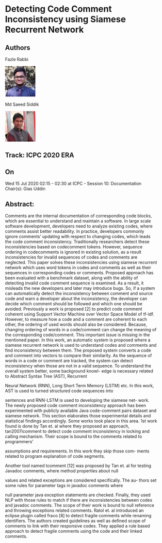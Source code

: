  # Detecting Code Comment Inconsistency using Siamese Recurrent Network


 ## Authors

 Fazle Rabbi

 ![Authors Avatar](./image1.jpg)

  Md Saeed Siddik

![Authors Avatar](./image2.jpg)


 ## Track:  ICPC 2020 ERA


## On
Wed 15 Jul 2020 02:15 - 02:30 at ICPC - Session 10: Documentation Chair(s): Gias Uddin


## Abstract:

Comments are the internal documentation of corresponding code blocks, which are essential to understand and maintain a software. In large scale software development, developers need to analyze existing codes, where comments assist better readability. In practice, developers commonly ignore comments’ updating with respect to changing codes, which leads the code comment inconsistency. Traditionally researchers detect these inconsistencies based on codecomment tokens. However, sequence ordering in codecomments is ignored in existing solution, as a result inconsistencies for invalid sequences of codes and comments are neglected. This paper solves these inconsistencies using siamese recurrent network which uses word tokens in codes and comments as well as their sequences in corresponding codes or comments. Proposed approach has been evaluated with a benchmark dataset, along with the ability of detecting invalid code comment sequence is examined.
As a result, it misleads the new developers and later may introduce
bugs. So, if a system can automatically detect the inconsistency
between comment and source code and warn a developer about the
inconsistency, the developer can decide which comment should be
followed and which one should be avoided.
Previously a work is proposed [2] to predict code comment
coherent using Support Vector Machine over Vector Space Model of
tf-idf. However, to measure how a code and a comment are coherent
to each other, the ordering of used words should also be considered.
Because, changing ordering of words in a code/comment can change
the meaning of the corresponding code/comment. This important
issue is missing in the mentioned paper.
In this work, an automatic system is proposed where a siamese
recurrent network is used to understand codes and comments and
find inconsistency between them. The proposed system converts a
code and comment into vectors to compare their similarity. As the
sequence of words in a code or comment are tracked, the system
can detect inconsistency when those are not in a valid sequence.
To understand the overall system better, some background knowl-
edge is necessary related to Abstract Syntax Tree (AST), Recurrent

Neural Network (RNN), Long Short Term Memory (LSTM) etc. In
this work, AST is used to turned structured code sequences into

sentences and RNN-LSTM is used to developing the siamese net-
work.
The newly proposed code comment inconsistency approach has
been experimented with publicly available Java code-comment
pairs dataset and siamese network. This section elaborates those
experimental details and statistical findings accordingly.
Some works took place in this area. 1st work found is done by Tan
et. al where they proposed an approach, tan2007icomment to detect
code comment inconsistency in locking and calling mechanism.
Their scope is bound to the comments related to programmers’

assumptions and requirements. In this work they skip those com-
ments related to program explanation of code segments.

Another tool named tcomment [12] was proposed by Tan et. al
for testing Javadoc comments, where method properties about null

values and related exceptions are considered specifically. The au-
thors set some rules for parameter tags in javadoc comments where

null parameter java exception statements are checked. Finally, they
used NLP with those rules to match if there are inconsistencies
between codes and javadoc comments. The scope of their work is
bound to null reference and throwing exceptions related comments.
Ratol et. al introduced an eclipse plugin called fraco [8] to detect
fragile comments while renaming identifiers. The authors created
guidelines as well as defined scope of comments to link with their
responsive codes. They applied a rule based approach to detect
fragile comments using the code and their linked comments.